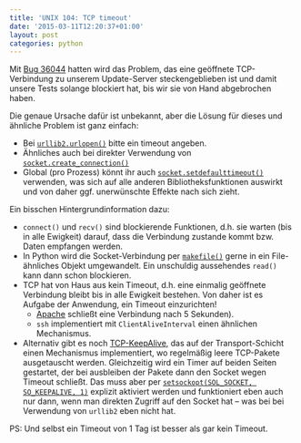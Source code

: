 ```yaml
---
title: 'UNIX 104: TCP timeout'
date: '2015-03-11T12:20:37+01:00'
layout: post
categories: python
---
```


Mit [Bug 36044](https://forge.univention.org/bugzilla/show_bug.cgi?id=36044) hatten wird das Problem, das eine geöffnete TCP-Verbindung zu unserem Update-Server steckengeblieben ist und damit unsere Tests solange blockiert hat, bis wir sie von Hand abgebrochen haben.

Die genaue Ursache dafür ist unbekannt, aber die Lösung für dieses und ähnliche Problem ist ganz einfach:

- Bei [`urllib2.urlopen()`](https://docs.python.org/2.6/library/urllib2.html#urllib2.urlopen) bitte ein timeout angeben.
- Ähnliches auch bei direkter Verwendung von [`socket.create_connection()`](https://docs.python.org/2.6/library/socket.html#socket.create_connection)
- Global (pro Prozess) könnt ihr auch [`socket.setdefaulttimeout()`](https://docs.python.org/2.6/library/socket.html#socket.setdefaulttimeout) verwenden, was sich auf alle anderen Bibliotheksfunktionen auswirkt und von daher ggf. unerwünschte Effekte nach sich zieht.

Ein bisschen Hintergrundinformation dazu:

- `connect()` und `recv()` sind blockierende Funktionen, d.h. sie warten (bis in alle Ewigkeit) darauf, dass die Verbindung zustande kommt bzw. Daten empfangen werden.
- In Python wird die Socket-Verbindung per [`makefile()`](https://docs.python.org/2.6/library/socket.html#socket.socket.makefile) gerne in ein File-ähnliches Objekt umgewandelt. Ein unschuldig aussehendes `read()` kann dann schon blockieren.
- TCP hat von Haus aus kein Timeout, d.h. eine einmalig geöffnete Verbindung bleibt bis in alle Ewigkeit bestehen. Von daher ist es Aufgabe der Anwendung, ein Timeout einzurichten!
    - [Apache](http://httpd.apache.org/docs/2.2/de/mod/core.html#keepalivetimeout) schließt eine Verbindung nach 5 Sekunden).
    - `ssh` implementiert mit `ClientAliveInterval` einen ähnlichen Mechanismus.
- Alternativ gibt es noch [TCP-KeepAlive](http://tldp.org/HOWTO/TCP-Keepalive-HOWTO/overview.html), das auf der Transport-Schicht einen Mechanismus implementiert, wo regelmäßig leere TCP-Pakete ausgetauscht werden. Gleichzeitig wird ein Timer auf beiden Seiten gestartet, der bei ausbleiben der Pakete dann den Socket wegen Timeout schließt. Das muss aber per [`setsockopt(SOL_SOCKET, SO_KEEPALIVE, 1)`](https://docs.python.org/2.6/library/socket.html#socket.socket.setsockopt) explizit aktiviert werden und funktioniert eben auch nur dann, wenn man direkten Zugriff auf den Socket hat – was bei bei Verwendung von `urllib2` eben nicht hat.

PS: Und selbst ein Timeout von 1 Tag ist besser als gar kein Timeout.
